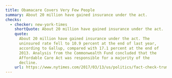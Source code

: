 ```yaml
---
title: Obamacare Covers Very Few People
summary: About 20 million have gained insurance under the act.
checks:
  - checker: new-york-times
    shortQuote: About 20 million have gained insurance under the act.
    quote:
      About 20 million have gained insurance under the act. The
      uninsured rate fell to 10.9 percent at the end of last year,
      according to Gallup, compared with 17.1 percent at the end of
      2013. Analysis from the Commonwealth Fund concluded that the
      Affordable Care Act was responsible for a majority of the
      decline.
    url: https://www.nytimes.com/2017/03/13/us/politics/fact-check-trump-obamacare-health-care.html
---
```

